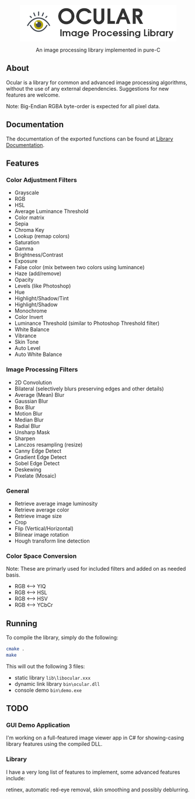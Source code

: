 <br />
<p align="center">
  <img src="docs/images/ocular-logo-main.png" align="center"></img>

  <p align="center">
    An image processing library implemented in pure-C
  </p>
</p>

## About

Ocular is a library for common and advanced image processing
algorithms, without the use of any external dependencies. Suggestions for new features are welcome.

Note: Big-Endian RGBA byte-order is expected for all pixel data.

## Documentation

The documentation of the exported functions can be found
at [Library Documentation](https://www.mechanikadesign.com/docs/ocular/1.0).

## Features

### Color Adjustment Filters

- Grayscale
- RGB
- HSL
- Average Luminance Threshold
- Color matrix
- Sepia
- Chroma Key
- Lookup (remap colors)
- Saturation
- Gamma
- Brightness/Contrast
- Exposure
- False color (mix between two colors using luminance)
- Haze (add/remove)
- Opacity
- Levels (like Photoshop)
- Hue
- Highlight/Shadow/Tint
- Highlight/Shadow
- Monochrome
- Color Invert
- Luminance Threshold (similar to Photoshop Threshold filter)
- White Balance
- Vibrance
- Skin Tone
- Auto Level
- Auto White Balance

### Image Processing Filters

- 2D Convolution
- Bilateral (selectively blurs preserving edges and other details)
- Average (Mean) Blur
- Gaussian Blur
- Box Blur
- Motion Blur
- Median Blur
- Radial Blur
- Unsharp Mask
- Sharpen
- Lanczos resampling (resize)
- Canny Edge Detect
- Gradient Edge Detect
- Sobel Edge Detect
- Deskewing
- Pixelate (Mosaic)

### General

- Retrieve average image luminosity
- Retrieve average color
- Retrieve image size
- Crop
- Flip (Vertical/Horizontal)
- Bilinear image rotation
- Hough transform line detection

### Color Space Conversion

Note: These are primarly used for included filters and added on as needed basis.

- RGB <--> YIQ
- RGB <--> HSL
- RGB <--> HSV
- RGB <--> YCbCr

## Running

To compile the library, simply do the following:

```sh
cmake .
make
```

This will out the following 3 files:

- static library `lib\libocular.xxx`
- dynamic link library `bin\ocular.dll`
- console demo `bin\demo.exe`

## TODO

### GUI Demo Application

I'm working on a full-featured image viewer app in C# for showing-casing library features using the compiled DLL.

### Library

I have a very long list of features to implement, some advanced features include:

retinex, automatic red-eye removal, skin smoothing and possibly deblurring.



